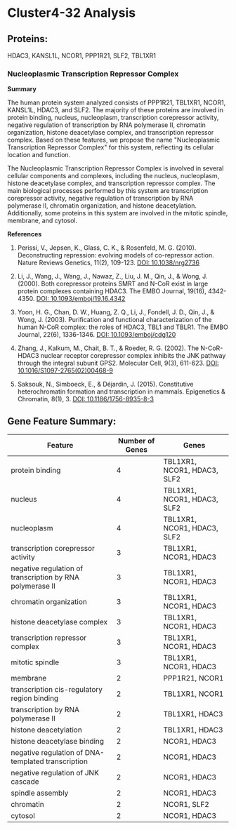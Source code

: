 # Cluster4-32 Analysis

## Proteins: 

HDAC3, KANSL1L, NCOR1, PPP1R21, SLF2, TBL1XR1

### Nucleoplasmic Transcription Repressor Complex

**Summary**

The human protein system analyzed consists of PPP1R21, TBL1XR1, NCOR1, KANSL1L, HDAC3, and SLF2. The majority of these proteins are involved in protein binding, nucleus, nucleoplasm, transcription corepressor activity, negative regulation of transcription by RNA polymerase II, chromatin organization, histone deacetylase complex, and transcription repressor complex. Based on these features, we propose the name "Nucleoplasmic Transcription Repressor Complex" for this system, reflecting its cellular location and function.

The Nucleoplasmic Transcription Repressor Complex is involved in several cellular components and complexes, including the nucleus, nucleoplasm, histone deacetylase complex, and transcription repressor complex. The main biological processes performed by this system are transcription corepressor activity, negative regulation of transcription by RNA polymerase II, chromatin organization, and histone deacetylation. Additionally, some proteins in this system are involved in the mitotic spindle, membrane, and cytosol.

**References**

1. Perissi, V., Jepsen, K., Glass, C. K., & Rosenfeld, M. G. (2010). Deconstructing repression: evolving models of co-repressor action. Nature Reviews Genetics, 11(2), 109-123. [DOI: 10.1038/nrg2736](https://www.nature.com/articles/nrg2736)

2. Li, J., Wang, J., Wang, J., Nawaz, Z., Liu, J. M., Qin, J., & Wong, J. (2000). Both corepressor proteins SMRT and N-CoR exist in large protein complexes containing HDAC3. The EMBO Journal, 19(16), 4342-4350. [DOI: 10.1093/emboj/19.16.4342](https://www.embopress.org/doi/full/10.1093/emboj/19.16.4342)

3. Yoon, H. G., Chan, D. W., Huang, Z. Q., Li, J., Fondell, J. D., Qin, J., & Wong, J. (2003). Purification and functional characterization of the human N-CoR complex: the roles of HDAC3, TBL1 and TBLR1. The EMBO Journal, 22(6), 1336-1346. [DOI: 10.1093/emboj/cdg120](https://www.embopress.org/doi/full/10.1093/emboj/cdg120)

4. Zhang, J., Kalkum, M., Chait, B. T., & Roeder, R. G. (2002). The N-CoR-HDAC3 nuclear receptor corepressor complex inhibits the JNK pathway through the integral subunit GPS2. Molecular Cell, 9(3), 611-623. [DOI: 10.1016/S1097-2765(02)00468-9](https://www.cell.com/molecular-cell/fulltext/S1097-2765(02)00468-9)

5. Saksouk, N., Simboeck, E., & Déjardin, J. (2015). Constitutive heterochromatin formation and transcription in mammals. Epigenetics & Chromatin, 8(1), 3. [DOI: 10.1186/1756-8935-8-3](https://epigeneticsandchromatin.biomedcentral.com/articles/10.1186/1756-8935-8-3)

## Gene Feature Summary: 

| Feature | Number of Genes | Genes |
| --- | --- | --- |
| protein binding | 4 | TBL1XR1, NCOR1, HDAC3, SLF2 |
| nucleus | 4 | TBL1XR1, NCOR1, HDAC3, SLF2 |
| nucleoplasm | 4 | TBL1XR1, NCOR1, HDAC3, SLF2 |
| transcription corepressor activity | 3 | TBL1XR1, NCOR1, HDAC3 |
| negative regulation of transcription by RNA polymerase II | 3 | TBL1XR1, NCOR1, HDAC3 |
| chromatin organization | 3 | TBL1XR1, NCOR1, HDAC3 |
| histone deacetylase complex | 3 | TBL1XR1, NCOR1, HDAC3 |
| transcription repressor complex | 3 | TBL1XR1, NCOR1, HDAC3 |
| mitotic spindle | 3 | TBL1XR1, NCOR1, HDAC3 |
| membrane | 2 | PPP1R21, NCOR1 |
| transcription cis-regulatory region binding | 2 | TBL1XR1, NCOR1 |
|  transcription by RNA polymerase II | 2 | TBL1XR1, HDAC3 |
| histone deacetylation | 2 | TBL1XR1, HDAC3 |
| histone deacetylase binding | 2 | NCOR1, HDAC3 |
| negative regulation of DNA-templated transcription | 2 | NCOR1, HDAC3 |
| negative regulation of JNK cascade | 2 | NCOR1, HDAC3 |
| spindle assembly | 2 | NCOR1, HDAC3 |
| chromatin | 2 | NCOR1, SLF2 |
| cytosol | 2 | NCOR1, HDAC3 |


